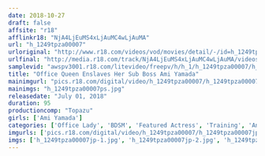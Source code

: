 ```yaml
---
date: 2018-10-27
draft: false
affsite: "r18"
afflinkr18: "NjA4LjEuMS4xLjAuMC4wLjAuMA"
url: "h_1249tpza00007"
urloriginal: "http://www.r18.com/videos/vod/movies/detail/-/id=h_1249tpza00007"
urlfinal: "http://media.r18.com/track/NjA4LjEuMS4xLjAuMC4wLjAuMA/videos/vod/movies/detail/-/id=h_1249tpza00007"
samplevid: "awspv3001.r18.com/litevideo/freepv/h/h_1/h_1249tpza00007/h_1249tpza00007_dmb_w.mp4"
title: "Office Queen Enslaves Her Sub Boss Ami Yamada"
mainimgurl: "pics.r18.com/digital/video/h_1249tpza00007/h_1249tpza00007ps.jpg"
mainimgs: "h_1249tpza00007ps.jpg"
releasedate: "July 01, 2018"
duration: 95
productioncomp: "Topazu"
girls: ['Ami Yamada']
categories: ['Office Lady', 'BDSM', 'Featured Actress', 'Training', 'Anal Play', 'Urination', 'Bondage', 'Hi-Def', 'DMM Exclusive']
imgurls: ['pics.r18.com/digital/video/h_1249tpza00007/h_1249tpza00007jp-1.jpg', 'pics.r18.com/digital/video/h_1249tpza00007/h_1249tpza00007jp-2.jpg', 'pics.r18.com/digital/video/h_1249tpza00007/h_1249tpza00007jp-3.jpg', 'pics.r18.com/digital/video/h_1249tpza00007/h_1249tpza00007jp-4.jpg', 'pics.r18.com/digital/video/h_1249tpza00007/h_1249tpza00007jp-5.jpg', 'pics.r18.com/digital/video/h_1249tpza00007/h_1249tpza00007jp-6.jpg', 'pics.r18.com/digital/video/h_1249tpza00007/h_1249tpza00007jp-7.jpg', 'pics.r18.com/digital/video/h_1249tpza00007/h_1249tpza00007jp-8.jpg', 'pics.r18.com/digital/video/h_1249tpza00007/h_1249tpza00007jp-9.jpg', 'pics.r18.com/digital/video/h_1249tpza00007/h_1249tpza00007jp-10.jpg', 'pics.r18.com/digital/video/h_1249tpza00007/h_1249tpza00007jp-11.jpg', 'pics.r18.com/digital/video/h_1249tpza00007/h_1249tpza00007jp-12.jpg', 'pics.r18.com/digital/video/h_1249tpza00007/h_1249tpza00007jp-13.jpg', 'pics.r18.com/digital/video/h_1249tpza00007/h_1249tpza00007jp-14.jpg', 'pics.r18.com/digital/video/h_1249tpza00007/h_1249tpza00007jp-15.jpg', 'pics.r18.com/digital/video/h_1249tpza00007/h_1249tpza00007jp-16.jpg', 'pics.r18.com/digital/video/h_1249tpza00007/h_1249tpza00007jp-17.jpg', 'pics.r18.com/digital/video/h_1249tpza00007/h_1249tpza00007jp-18.jpg', 'pics.r18.com/digital/video/h_1249tpza00007/h_1249tpza00007jp-19.jpg', 'pics.r18.com/digital/video/h_1249tpza00007/h_1249tpza00007jp-20.jpg']
imgs: ['h_1249tpza00007jp-1.jpg', 'h_1249tpza00007jp-2.jpg', 'h_1249tpza00007jp-3.jpg', 'h_1249tpza00007jp-4.jpg', 'h_1249tpza00007jp-5.jpg', 'h_1249tpza00007jp-6.jpg', 'h_1249tpza00007jp-7.jpg', 'h_1249tpza00007jp-8.jpg', 'h_1249tpza00007jp-9.jpg', 'h_1249tpza00007jp-10.jpg', 'h_1249tpza00007jp-11.jpg', 'h_1249tpza00007jp-12.jpg', 'h_1249tpza00007jp-13.jpg', 'h_1249tpza00007jp-14.jpg', 'h_1249tpza00007jp-15.jpg', 'h_1249tpza00007jp-16.jpg', 'h_1249tpza00007jp-17.jpg', 'h_1249tpza00007jp-18.jpg', 'h_1249tpza00007jp-19.jpg', 'h_1249tpza00007jp-20.jpg']
---
```

